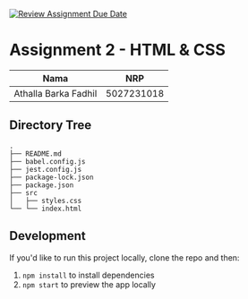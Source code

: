 [![Review Assignment Due Date](https://classroom.github.com/assets/deadline-readme-button-22041afd0340ce965d47ae6ef1cefeee28c7c493a6346c4f15d667ab976d596c.svg)](https://classroom.github.com/a/hvl9tJkd)

# Assignment 2 - HTML & CSS

| Nama                 |    NRP     |
| -------------------- | :--------: |
| Athalla Barka Fadhil | 5027231018 |

## Directory Tree

```
.
├── README.md
├── babel.config.js
├── jest.config.js
├── package-lock.json
├── package.json
├── src
│   ├── styles.css
└── └── index.html
```

## Development

If you'd like to run this project locally, clone the repo and then:

1. `npm install` to install dependencies
2. `npm start` to preview the app locally
